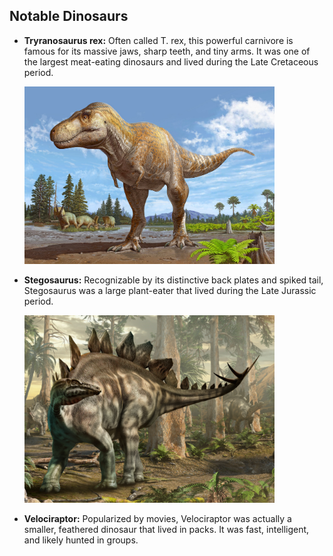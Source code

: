 ## Notable Dinosaurs
- **Tryranosaurus rex:** Often called T. rex, this powerful carnivore is famous for its massive jaws, sharp teeth, and tiny arms. It was one of the largest meat-eating dinosaurs and lived during the Late Cretaceous period.

   <img src="11tb-trex-cousin-01-tjkc-superJumbo.jpg" alt="Image description" width="400"/>

- **Stegosaurus:** Recognizable by its distinctive back plates and spiked tail, Stegosaurus was a large plant-eater that lived during the Late Jurassic period.

    <img src="1583192893524.png" alt="Image description" width="400"/>

- **Velociraptor:** Popularized by movies, Velociraptor was actually a smaller, feathered dinosaur that lived in packs. It was fast, intelligent, and likely hunted in groups.

   
  
